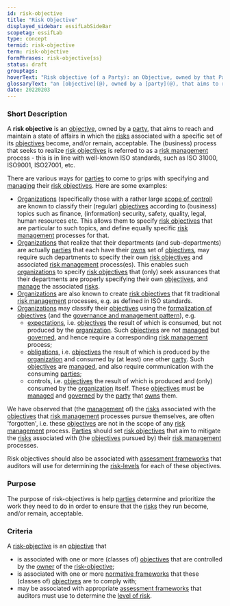 ```yaml
---
id: risk-objective
title: "Risk Objective"
displayed_sidebar: essifLabSideBar
scopetag: essifLab
type: concept
termid: risk-objective
term: risk-objective
formPhrases: risk-objective{ss}
status: draft
grouptags:
hoverText: "Risk objective (of a Party): an Objective, owned by that Party, that aims to reach and maintain a state of affairs in which the Risks associated with a specific set of its Objectives become, and/or remain, acceptable."
glossaryText: "an [objective](@), owned by a [party](@), that aims to reach and maintain a state of affairs in which the [risk](@) associated with a specific set of its [objective](@) become, and/or remain, acceptable."
date: 20220203
---
```


### Short Description
A **risk objective** is an [objective](@), owned by a [party](@), that aims to reach and maintain a state of affairs in which the [risks](@) associated with a specific set of its [objectives](@) become, and/or remain, acceptable. The (business) process that seeks to realize [risk objectives](risk-objective@) is referred to as a [risk management](@) process - this is in line with well-known ISO standards, such as ISO 31000, ISO9001, ISO27001, etc.

There are various ways for [parties](@) to come to grips with specifying and [managing](management@) their [risk objectives](risk-objective@). Here are some examples:

- [Organizations](@) (specifically those with a rather large [scope of control](@)) are known to classify their (regular) [objectives](@) according to (business) topics such as finance, (information) security, safety, quality, legal, human resources etc. This allows them to specify [risk objectives](risk-objective@) that are particular to such topics, and define equally specific [risk management](@) processes for that.
- [Organizations](@) that realize that their departments (and sub-departments) are actually [parties](@) that each have their [owns](@) set of [objectives](@), may require such departments to specify their own [risk objectives](risk-objective@) and associated [risk management](@) process(es). This enables such [organizations](@) to specify [risk objectives](risk-objective@) that (only) seek assurances that their departments are properly specifying their own [objectives](@), and [manage](management@) the associated [risks](@).
- [Organizations](@) are also known to create [risk objectives](risk-objective@) that fit traditional [risk management](@) processes, e.g. as defined in ISO standards.
- [Organizations](@) may classify their [objectives](@) using the [formalization of objectives](./objective#formalization) (and the [governance and management pattern](pattern-governance-and-management@)), e.g.
  - [expectations](@), i.e. [objectives](@) the result of which is consumed, but not produced by the [organization](@). Such [objectives](@) are not [managed](management@) but [governed](governance@), and hence require a corresponding [risk management](@) process;
  - [obligations](@), i.e. [objectives](@) the result of which is produced by the [organization](@) and consumed by (at least) one other [party](@). Such [objectives](@) are [managed](management@), and also require communication with the consuming [parties](@);
  - controls, i.e. [objectives](@) the result of which is produced and (only) consumed by the [organization](@) itself. These [objectives](@) must be [managed](management@) and [governed](governance@) by the [party](@) that [owns](@) them.

We have observed that (the [management](@) of) the [risks](@) associated with the [objectives](@) that [risk management](@) processes pursue themselves, are often 'forgotten', i.e. these [objectives](@) are not in the scope of any [risk management](@) process. [Parties](@) should set [risk objectives](risk-objective@) that aim to mitigate the [risks](@) associated with (the [objectives](@) pursued by) their [risk management](@) processes.

Risk objectives should also be associated with [assessment frameworks](assessment-framework@) that auditors will use for determining the [risk-levels](@) for each of these objectives.

### Purpose
The purpose of risk-objectives is help [parties](@) determine and prioritize the work they need to do in order to ensure that the [risks](@) they run become, and/or remain, acceptable.

### Criteria
A [risk-objective](@) is an [objective](@) that
- is associated with one or more (classes of) [objectives](@) that are controlled by the [owner](@) of the [risk-objective](@);
- is associated with one or more [normative frameworks](normative-framework@) that these (classes of) [objectives](@) are to comply with;
- may be associated with appropriate [assessment frameworks](assessment-framework@) that auditors must use to determine the [level of risk](risk-level@).
